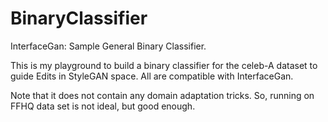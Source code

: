 # BinaryClassifier
InterfaceGan: Sample General Binary Classifier.



This is my playground to build a binary classifier for the celeb-A dataset to guide Edits in StyleGAN space. All are compatible with InterfaceGan.

Note that it does not contain any domain adaptation tricks. So, running on FFHQ data set is not ideal, but good enough. 
